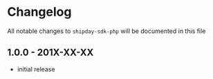 # Changelog

All notable changes to `shipday-sdk-php` will be documented in this file

## 1.0.0 - 201X-XX-XX

- initial release
